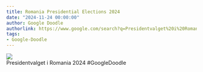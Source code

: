 ```yaml
---
title: Romania Presidential Elections 2024
date: "2024-11-24 00:00:00"
author: Google Doodle
authorlink: https://www.google.com/search?q=Presidentvalget%20i%20Romania
tags:
- Google-Doodle
---
```

<img src="https://www.google.com/logos/doodles/2024/temp-romania-presidential-elections-2024-6753651837110313-l.png" referrerpolicy="no-referrer"><br>Presidentvalget i Romania 2024 #GoogleDoodle